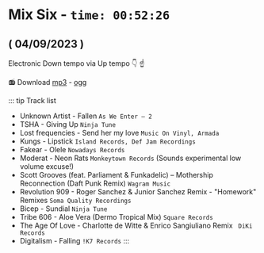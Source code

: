 # Mix Six - `time: 00:52:26`
## ( 04/09/2023 )

Electronic Down tempo via Up tempo 👇 ☝️

<my-live-archives url="https://live.rouquin.me/archives/MixSix.mp4" urltrack="../vtt/MixSix.vtt" datenamemix="03/09/2023 :: Mix Six"></my-live-archives>

📻 Download [mp3](https://live.rouquin.me/archives/MixSix.mp3) - [ogg](https://live.rouquin.me/archives/MixSix.ogg)

::: tip Track list

- Unknown Artist - Fallen `As We Enter – 2`
- TSHA - Giving Up `Ninja Tune`
- Lost frequencies - Send her my love `Music On Vinyl, Armada`
- Kungs - Lipstick `Island Records, Def Jam Recordings`
- Fakear - Olele `Nowadays Records`
- Moderat - Neon Rats `Monkeytown Records` (Sounds experimental low volume excuse!)
- Scott Grooves (feat. Parliament & Funkadelic) –	Mothership Reconnection (Daft Punk Remix) `Wagram Music`
- Revolution 909 - Roger Sanchez & Junior Sanchez Remix - "Homework" Remixes `Soma Quality Recordings `
- Bicep - Sundial `Ninja Tune`
- Tribe 606 - Aloe Vera (Dermo Tropical Mix) `Square Records`
- The Age Of Love - Charlotte de Witte & Enrico Sangiuliano Remix `	DiKi Records`
- Digitalism - Falling `!K7 Records`
:::